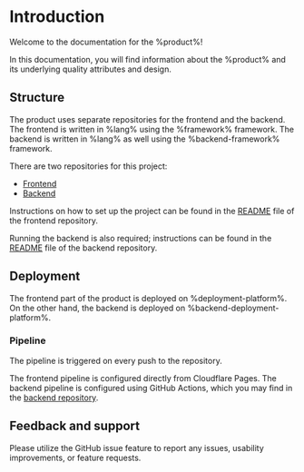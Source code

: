 # Introduction

Welcome to the documentation for the %product%!

In this documentation, you will find information about the %product%
and its underlying quality attributes and design.

## Structure

The product uses separate repositories for the frontend
and the backend. The frontend is written in %lang%
using the %framework% framework.
The backend is written in %lang% as well using the
%backend-framework% framework.

There are two repositories for this project:

* [Frontend](%frontend-repo-url%)
* [Backend](%backend-repo-url%)

Instructions on how to set up the project can be found in the
[README](%frontend-repo-url%/blob/main/README.md) file of the frontend repository.

Running the backend is also required; instructions can be found in the
[README](%backend-repo-url%/blob/main/README.md) file of the backend repository.

## Deployment

The frontend part of the product is deployed on %deployment-platform%.
On the other hand, the backend is deployed on %backend-deployment-platform%.

### Pipeline

The pipeline is triggered on every push to the repository.

The frontend pipeline is configured directly from Cloudflare Pages. 
The backend pipeline is configured using GitHub Actions, which you may
find in the [backend repository](%backend-repo-url%/blob/main/.github/workflows/deployment_azure-app-service.yml).

## Feedback and support

Please utilize the GitHub issue feature to report any issues,
usability improvements, or feature requests.

<seealso>
    <category ref="uh">
        <a href="Admin.md" />
        <a href="Authenticating-Logging-In.md" />
        <a href="Loans.md" />
        <a href="Deposits.md" />
        <a href="Profiles.md" />
    </category>
    <category ref="ds">
        <a href="Naming.md" />
        <a href="Comments.md" />
        <a href="Code-Style.md" />
        <a href="Git-Commit-Messages.md" />
        <a href="Vue.md"></a>
    </category>
</seealso>
